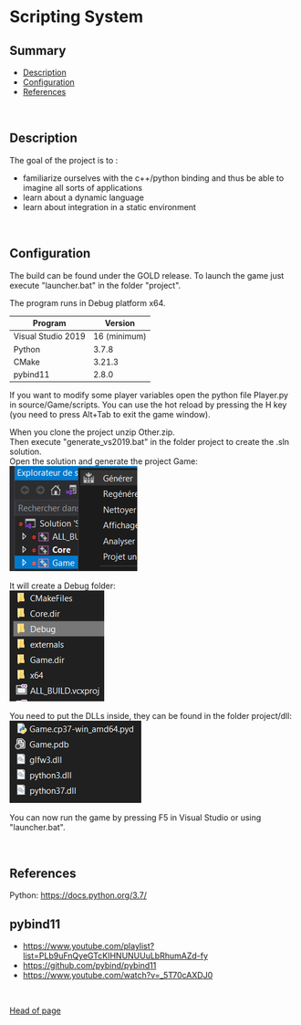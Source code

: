 # **Scripting System**

## **Summary**

- [Description](##Description)
- [Configuration](##Configuration)
- [References](##References)

<br>

## **Description**

The goal of the project is to :
- familiarize ourselves with the c++/python binding and thus be able to imagine all sorts of applications
- learn about a dynamic language
- learn about integration in a static environment

<br>

## **Configuration**

The build can be found under the GOLD release.
To launch the game just execute "launcher.bat" in the folder "project".

The program runs in Debug platform x64. 

 Program                | Version      
 -------                | -------
 Visual Studio 2019     | 16 (minimum)  
 Python                 | 3.7.8  
 CMake                  | 3.21.3  
 pybind11               | 2.8.0     

If you want to modify some player variables open the python file Player.py in source/Game/scripts.
You can use the hot reload by pressing the H key (you need to press Alt+Tab to exit the game window).

When you clone the project unzip Other.zip.  
Then execute "generate_vs2019.bat" in the folder project to create the .sln solution.  
Open the solution and generate the project Game:  
![Generate](screen/Generate.png)

It will create a Debug folder:  
![Debug](screen/debug_folder.png)

You need to put the DLLs inside, they can be found in the folder project/dll:  
![dll](screen/dll.png)

You can now run the game by pressing F5 in Visual Studio or using "launcher.bat".

<br>

## **References**

Python: https://docs.python.org/3.7/

pybind11
---
- https://www.youtube.com/playlist?list=PLb9uFnQyeGTcKIHNUNUUuLbRhumAZd-fy
- https://github.com/pybind/pybind11
- https://www.youtube.com/watch?v=_5T70cAXDJ0

<br>

[Head of page](#Summary)
